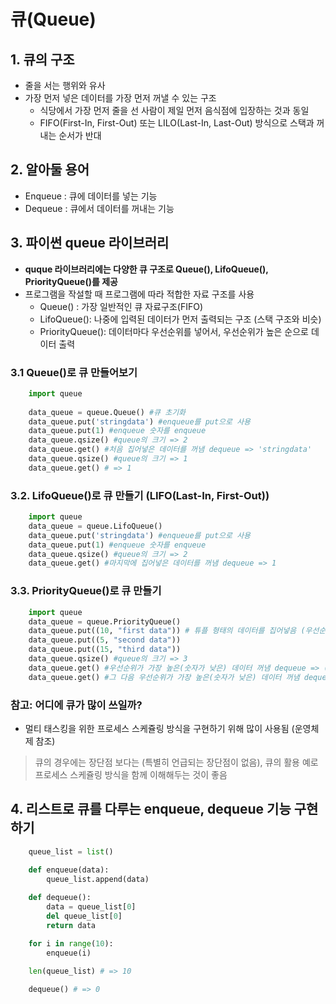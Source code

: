 # 큐(Queue)

## 1. 큐의 구조
- 줄을 서는 행위와 유사
- 가장 먼저 넣은 데이터를 가장 먼저 꺼낼 수 있는 구조
    - 식당에서 가장 먼저 줄을 선 사람이 제일 먼저 음식점에 입장하는 것과 동일
    - FIFO(First-In, First-Out) 또는 LILO(Last-In, Last-Out) 방식으로 스택과 꺼내는 순서가 반대

## 2. 알아둘 용어
- Enqueue : 큐에 데이터를 넣는 기능
- Dequeue : 큐에서 데이터를 꺼내는 기능

## 3. 파이썬 queue 라이브러리
- **quque 라이브러리에는 다양한 큐 구조로 Queue(), LifoQueue(), PriorityQueue()를 제공**
- 프로그램을 작설할 때 프로그램에 따라 적합한 자료 구조를 사용
    - Queue() : 가장 일반적인 큐 자료구조(FIFO)
    - LifoQueue(): 나중에 입력된 데이터가 먼저 출력되는 구조 (스택 구조와 비슷)
    - PriorityQueue(): 데이터마다 우선순위를 넣어서, 우선순위가 높은 순으로 데이터 출력

### 3.1 Queue()로 큐 만들어보기
```python
    import queue
    
    data_queue = queue.Queue() #큐 초기화
    data_queue.put('stringdata') #enqueue를 put으로 사용
    data_queue.put(1) #enqueue 숫자를 enqueue
    data_queue.qsize() #queue의 크기 => 2
    data_queue.get() #처음 집어넣은 데이터를 꺼냄 dequeue => 'stringdata'
    data_queue.qsize() #queue의 크기 => 1
    data_queue.get() # => 1
```

### 3.2. LifoQueue()로 큐 만들기 (LIFO(Last-In, First-Out))
```python
    import queue
    data_queue = queue.LifoQueue()
    data_queue.put('stringdata') #enqueue를 put으로 사용
    data_queue.put(1) #enqueue 숫자를 enqueue
    data_queue.qsize() #queue의 크기 => 2
    data_queue.get() #마지막에 집어넣은 데이터를 꺼냄 dequeue => 1

```

### 3.3. PriorityQueue()로 큐 만들기
```python
    import queue
    data_queue = queue.PriorityQueue()
    data_queue.put((10, "first data")) # 튜플 형태의 데이터를 집어넣음 (우선순위, 데이터)
    data_queue.put((5, "second data"))
    data_queue.put((15, "third data"))
    data_queue.qsize() #queue의 크기 => 3
    data_queue.get() #우선순위가 가장 높은(숫자가 낮은) 데이터 꺼냄 dequeue => (5, "second data")
    data_queue.get() #그 다음 우선순위가 가장 높은(숫자가 낮은) 데이터 꺼냄 dequeue => (10, "first data")
```

### 참고: 어디에 큐가 많이 쓰일까?
- 멀티 태스킹을 위한 프로세스 스케쥴링 방식을 구현하기 위해 많이 사용됨 (운영체제 참조)

> 큐의 경우에는 장단점 보다는 (특별히 언급되는 장단점이 없음), 큐의 활용 예로 프로세스 스케쥴링 방식을 함께 이해해두는 것이 좋음

## 4. 리스트로 큐를 다루는 enqueue, dequeue 기능 구현하기

```python
    queue_list = list()

    def enqueue(data):
        queue_list.append(data)
        
    def dequeue():
        data = queue_list[0]
        del queue_list[0]
        return data

    for i in range(10):
        enqueue(i)
    
    len(queue_list) # => 10

    dequeue() # => 0
```

  